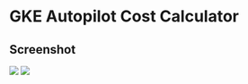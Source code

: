 # GKE Autopilot Cost Calculator

## Screenshot

![](2023-09-12-11-43-22.png)
![](2023-09-12-11-43-50.png)
